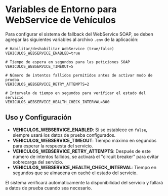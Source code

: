 # Variables de Entorno para WebService de Vehículos

Para configurar el sistema de fallback del WebService SOAP, se deben agregar las siguientes variables al archivo `.env` de la aplicación:

```
# Habilitar/deshabilitar WebService (true/false)
VEHICULOS_WEBSERVICE_ENABLED=true

# Tiempo de espera en segundos para las peticiones SOAP
VEHICULOS_WEBSERVICE_TIMEOUT=5

# Número de intentos fallidos permitidos antes de activar modo de prueba
VEHICULOS_WEBSERVICE_RETRY_ATTEMPTS=2

# Intervalo de tiempo en segundos para verificar el estado del servicio
VEHICULOS_WEBSERVICE_HEALTH_CHECK_INTERVAL=300
```

## Uso y Configuración

- **VEHICULOS_WEBSERVICE_ENABLED**: Si se establece en `false`, siempre usará los datos de prueba configurados.
- **VEHICULOS_WEBSERVICE_TIMEOUT**: Tiempo máximo en segundos para esperar la respuesta del servicio.
- **VEHICULOS_WEBSERVICE_RETRY_ATTEMPTS**: Después de este número de intentos fallidos, se activará el "circuit breaker" para evitar sobrecarga del servicio.
- **VEHICULOS_WEBSERVICE_HEALTH_CHECK_INTERVAL**: Tiempo en segundos que se almacena en caché el estado del servicio.

El sistema verificará automáticamente la disponibilidad del servicio y fallará a datos de prueba cuando sea necesario.
